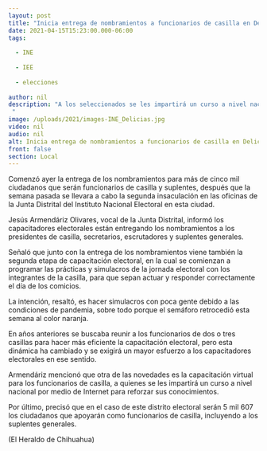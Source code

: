 ```yaml
---
layout: post
title: "Inicia entrega de nombramientos a funcionarios de casilla en Delicias"
date: 2021-04-15T15:23:00.000-06:00
tags:
  
  - INE
  
  - IEE
  
  - elecciones
  
author: nil
description: "A los seleccionados se les impartirá un curso a nivel nacional por medio de Internet para reforzar sus conocimientos "
image: /uploads/2021/images-INE_Delicias.jpg
video: nil
audio: nil
alt: Inicia entrega de nombramientos a funcionarios de casilla en Delicias
front: false
section: Local
---
```


Comenzó ayer la entrega de los nombramientos para más de cinco mil ciudadanos que serán funcionarios de casilla y suplentes, después que la semana pasada se llevara a cabo la segunda insaculación en las oficinas de la Junta Distrital del Instituto Nacional Electoral en esta ciudad.

Jesús Armendáriz Olivares, vocal de la Junta Distrital, informó los capacitadores electorales están entregando los nombramientos a los presidentes de casilla, secretarios, escrutadores y suplentes generales.

Señaló que junto con la entrega de los nombramientos viene también la segunda etapa de capacitación electoral, en la cual se comienzan a programar las prácticas y simulacros de la jornada electoral con los integrantes de la casilla, para que sepan actuar y responder correctamente el día de los comicios.

La intención, resaltó, es hacer simulacros con poca gente debido a las condiciones de pandemia, sobre todo porque el semáforo retrocedió esta semana al color naranja.

En años anteriores se buscaba reunir a los funcionarios de dos o tres casillas para hacer más eficiente la capacitación electoral, pero esta dinámica ha cambiado y se exigirá un mayor esfuerzo a los capacitadores electorales en ese sentido.

Armendáriz mencionó que otra de las novedades es la capacitación virtual para los funcionarios de casilla, a quienes se les impartirá un curso a nivel nacional por medio de Internet para reforzar sus conocimientos.

Por último, precisó que en el caso de este distrito electoral serán 5 mil 607 los ciudadanos que apoyarán como funcionarios de casilla, incluyendo a los suplentes generales.

(El Heraldo de Chihuahua)